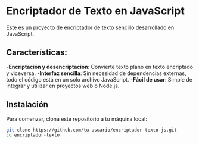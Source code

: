 # Encriptador de Texto en JavaScript

Este es un proyecto de encriptador de texto sencillo desarrollado en JavaScript.

## Características:
-**Encriptación y desencriptación**: Convierte texto plano en texto encriptado y viceversa.
-**Interfaz sencilla**: Sin necesidad de dependencias externas, todo el código está en un solo archivo JavaScript.
-**Fácil de usar**: Simple de integrar y utilizar en proyectos web o Node.js.

## Instalación

Para comenzar, clona este repositorio a tu máquina local:

```bash
git clone https://github.com/tu-usuario/encriptador-texto-js.git
cd encriptador-texto
```
